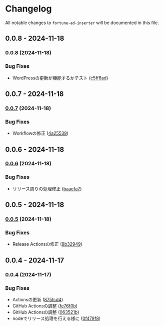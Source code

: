 # Changelog

All notable changes to `fortune-ad-inserter` will be documented in this file.

## 0.0.8 - 2024-11-18

### [0.0.8](https://github.com/IINASG/fortune-ad-inserter/compare/0.0.7...0.0.8) (2024-11-18)

### Bug Fixes

* WordPressの更新が機能するかテスト ([c5ff6ad](https://github.com/IINASG/fortune-ad-inserter/commit/c5ff6ad9a6f219aa0dca8834a339f8c5e6f283a2))

## 0.0.7 - 2024-11-18

### [0.0.7](https://github.com/IINASG/fortune-ad-inserter/compare/0.0.6...0.0.7) (2024-11-18)

### Bug Fixes

* Workflowの修正 ([4a25539](https://github.com/IINASG/fortune-ad-inserter/commit/4a2553983bb464cf42c3ac49d2272bed620b716d))

## 0.0.6 - 2024-11-18

### [0.0.6](https://github.com/IINASG/fortune-ad-inserter/compare/0.0.5...0.0.6) (2024-11-18)

### Bug Fixes

* リリース周りの処理修正 ([baaefa7](https://github.com/IINASG/fortune-ad-inserter/commit/baaefa7b4566293f77ae75fd7096bbb4216b320b))

## 0.0.5 - 2024-11-18

### [0.0.5](https://github.com/IINASG/fortune-ad-inserter/compare/0.0.4...0.0.5) (2024-11-18)

### Bug Fixes

* Release Actionsの修正 ([8b32949](https://github.com/IINASG/fortune-ad-inserter/commit/8b32949c222111a9d4660d288810ffe3840b994a))

## 0.0.4 - 2024-11-17

### [0.0.4](https://github.com/IINASG/fortune-ad-inserter/compare/0.0.3...0.0.4) (2024-11-17)

### Bug Fixes

* Actionsの更新 ([875fcd4](https://github.com/IINASG/fortune-ad-inserter/commit/875fcd4014a3bd08d3e848320fab458034846483))
* GitHub Actionsの調整 ([fe76f0b](https://github.com/IINASG/fortune-ad-inserter/commit/fe76f0b5ae0635481c985214fc6a4271b49f0fa4))
* GitHub Actionsの調整 ([063521b](https://github.com/IINASG/fortune-ad-inserter/commit/063521b270dd95e00b60cb56dc6c168d8c6daf66))
* nodeでリリース処理を行える様に ([0f479f8](https://github.com/IINASG/fortune-ad-inserter/commit/0f479f84df93703f3300331b48e7cf1a5a1ea8f6))
